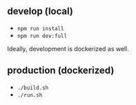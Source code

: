 ## develop (local)

- `npm run install`
- `npm run dev:full`

Ideally, development is dockerized as well.

## production (dockerized) 

- `./build.sh`
- `./run.sh`